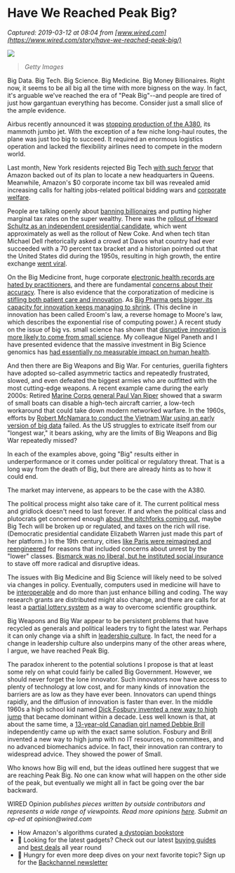 # Have We Reached Peak Big?

_Captured: 2019-03-12 at 08:04 from [www.wired.com](https://www.wired.com/story/have-we-reached-peak-big/)_

![](https://media.wired.com/photos/5c81f32f8baac417291da68e/master/w_2400,c_limit/Big-925486348.jpg)

> _Getty Images_

Big Data. Big Tech. Big Science. Big Medicine. Big Money Billionaires. Right now, it seems to be all big all the time with more bigness on the way. In fact, it's arguable we've reached the era of "Peak Big"--and people are tired of just how gargantuan everything has become. Consider just a small slice of the ample evidence.

Airbus recently announced it was [stopping production of the A380](https://phys.org/news/2019-02-airbus-a380-high-tech-marvel-tocommercial.html), its mammoth jumbo jet. With the exception of a few niche long-haul routes, the plane was just too big to succeed. It required an enormous logistics operation and lacked the flexibility airlines need to compete in the modern world.

Last month, New York residents rejected Big Tech [with such fervor](https://www.nytimes.com/2019/02/14/nyregion/amazon-hq2-queens.html) that Amazon backed out of its plan to locate a new headquarters in Queens. Meanwhile, Amazon's $0 corporate income tax bill was revealed amid increasing calls for halting jobs-related political bidding wars and [corporate welfare](https://www.cheatsheet.com/money-career/high-on-the-hog-the-top-8-corporate-welfare-recipients.html/).

People are talking openly about [banning billionaires](https://www.nytimes.com/2019/02/06/opinion/abolish-billionaires-tax.html) and putting higher marginal tax rates on the super wealthy. There was the [rollout of Howard Schultz as an independent presidential candidate](http://fortune.com/2019/02/14/howard-schultz-president-2020-starbucks/), which went approximately as well as the rollout of New Coke. And when tech titan Michael Dell rhetorically asked a crowd at Davos what country had ever succeeded with a 70 percent tax bracket and a historian pointed out that the United States did during the 1950s, resulting in high growth, the entire exchange [went viral](https://thehill.com/policy/finance/427674-historian-accuses-billionaires-at-davos-of-not-paying-their-fair-share-in).

On the Big Medicine front, huge corporate [electronic health records are hated by practitioners](https://www.newyorker.com/magazine/2018/11/12/why-doctors-hate-their-computers), and there are fundamental [concerns about their accuracy](https://www.ahajournals.org/doi/full/10.1161/CIRCULATIONAHA.117.027436). There is also evidence that the corporatization of medicine is [stifling both patient care and innovation](https://blogs.bmj.com/bmj/2019/02/13/richard-smith-most-devastating-critique-medicine-since-medical-nemesis-ivan-illich/). As [Big Pharma gets bigger, its capacity for innovation keeps managing to shrink](https://thestute.com/2018/05/12/erooms-law-dead-ideas-and-the-limits-of-science/). (This decline in innovation has been called Eroom's law, a reverse homage to Moore's law, which describes the exponential rise of computing power.) A recent study on the issue of big vs. small science has shown that [disruptive innovation is more likely to come from small science](https://www.nature.com/articles/d41586-019-00581-4). My colleague Nigel Paneth and I have presented evidence that the massive investment in Big Science genomics has [had essentially no measurable impact on human health](https://www.statnews.com/2019/02/07/precision-medicine-needs-open-debate/).

And then there are Big Weapons and Big War. For centuries, guerilla fighters have adopted so-called asymmetric tactics and repeatedly frustrated, slowed, and even defeated the biggest armies who are outfitted with the most cutting-edge weapons. A recent example came during the early 2000s: Retired [Marine Corps general Paul Van Riper](https://warontherocks.com/2015/11/millennium-challenge-the-real-story-of-a-corrupted-military-exercise-and-its-legacy/) showed that a swarm of small boats can disable a high-tech aircraft carrier, a low-tech workaround that could take down modern networked warfare. In the 1960s, efforts by [Robert McNamara to conduct the Vietnam War using an early version of big data](https://www.technologyreview.com/s/514591/the-dictatorship-of-data/) failed. As the US struggles to extricate itself from our "longest war," it bears asking, why are the limits of Big Weapons and Big War repeatedly missed?

In each of the examples above, going "Big" results either in underperformance or it comes under political or regulatory threat. That is a long way from the death of Big, but there are already hints as to how it could end.

The market may intervene, as appears to be the case with the A380.

The political process might also take care of it. The current political mess and gridlock doesn't need to last forever. If and when the political class and plutocrats get concerned enough [about the pitchforks coming out](https://www.politico.com/magazine/story/2014/06/the-pitchforks-are-coming-for-us-plutocrats-108014), maybe Big Tech will be broken up or regulated, and taxes on the rich will rise. (Democratic presidential candidate Elizabeth Warren just made this part of her platform.) In the 19th century, cities [like Paris were reimagined and reengineered](https://bonjourparis.com/history/the-genius-of-haussmann-paris-urban-planning-in-the-19th-century/) for reasons that included concerns about unrest by the "lower" classes. [Bismarck was no liberal, but he instituted social insurance](https://www.ssa.gov/history/ottob.html) to stave off more radical and disruptive ideas.

The issues with Big Medicine and Big Science will likely need to be solved via changes in policy. Eventually, computers used in medicine will have to be [interoperable](https://www.jurist.org/news/2019/02/hhs-proposes-rules-to-increase-interoperability-of-electronic-health-information/) and do more than just enhance billing and coding. The way research grants are distributed might also change, and there are calls for at least a [partial lottery system](https://mbio.asm.org/content/7/2/e00422-16) as a way to overcome scientific groupthink.

Big Weapons and Big War appear to be persistent problems that have recycled as generals and political leaders try to fight the latest war. Perhaps it can only change via a shift in [leadership culture](https://foreignpolicy.com/2017/03/13/turnabout-is-fair-play-a-marine-officer-interviews-tom-about-military-leadership/). In fact, the need for a change in leadership culture also underpins many of the other areas where, I argue, we have reached Peak Big.

The paradox inherent to the potential solutions I propose is that at least some rely on what could fairly be called Big Government. However, we should never forget the lone innovator. Such innovators now have access to plenty of technology at low cost, and for many kinds of innovation the barriers are as low as they have ever been. Innovators can upend things rapidly, and the diffusion of innovation is faster than ever. In the middle 1960s a high school kid named [Dick Fosbury invented a new way to high jump](https://hbr.org/2014/09/the-innovators-question-what-would-fosbury-do) that became dominant within a decade. Less well known is that, at about the same time, a [13-year-old Canadian girl named Debbie Brill](https://www.youtube.com/watch?v=JoYRGQlfHQA) independently came up with the exact same solution. Fosbury and Brill invented a new way to high jump with no IT resources, no committees, and no advanced biomechanics advice. In fact, their innovation ran contrary to widespread advice. They showed the power of Small.

Who knows how Big will end, but the ideas outlined here suggest that we are reaching Peak Big. No one can know what will happen on the other side of the peak, but eventually we might all in fact be going over the bar backward.

WIRED Opinion _publishes pieces written by outside contributors and represents a wide range of viewpoints. Read more opinions [here](https://www.wired.com/opinion). Submit an op-ed at opinion@wired.com_

  * How Amazon's algorithms curated [a dystopian bookstore](https://www.wired.com/story/amazon-and-the-spread-of-health-misinformation/?BottomRelatedStories_Sections_4)
  * 👀 Looking for the latest gadgets? Check out our latest [buying guides](https://www.wired.com/tag/buying-guides/?BottomRelatedStories) and [best deals](https://www.wired.com/tag/deals/?BottomRelatedStories) all year round
  * 📩 Hungry for even more deep dives on your next favorite topic? Sign up for the [Backchannel newsletter](https://www.wired.com/newsletter/?name=backchannel&sourceCode=BottomStories)
